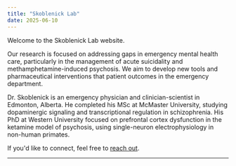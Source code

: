 ```yaml
---
title: "Skoblenick Lab"
date: 2025-06-10
---
```


Welcome to the Skoblenick Lab website.

Our research is focused on addressing gaps in emergency mental health care, particularly in the management of acute suicidality and methamphetamine-induced psychosis. We aim to develop new tools and pharmaceutical interventions that patient outcomes in the emergency department.

Dr. Skoblenick is an emergency physician and clinician-scientist in Edmonton, Alberta. He completed his MSc at McMaster University, studying dopaminergic signaling and transcriptional regulation in schizophrenia. His PhD at Western University focused on prefrontal cortex dysfunction in the ketamine model of psychosis, using single-neuron electrophysiology in non-human primates.

If you'd like to connect, feel free to [reach out](/contact).

---
